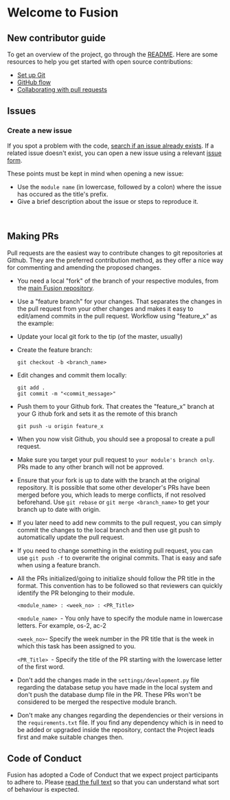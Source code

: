 # Welcome to Fusion

## New contributor guide

To get an overview of the project, go through the [README](README.md). Here are some resources to help you get started with open source contributions:

- [Set up Git](https://docs.github.com/en/get-started/quickstart/set-up-git)
- [GitHub flow](https://docs.github.com/en/get-started/quickstart/github-flow)
- [Collaborating with pull requests](https://docs.github.com/en/github/collaborating-with-pull-requests)


## Issues

### Create a new issue

If you spot a problem with the code, [search if an issue already exists](https://docs.github.com/en/github/searching-for-information-on-github/searching-on-github/searching-issues-and-pull-requests#search-by-the-title-body-or-comments). If a related issue doesn't exist, you can open a new issue using a relevant [issue form](https://github.com/github/docs/issues/new/choose).

These points must be kept in mind when opening a new issue:
- Use the `module name` (in lowercase, followed by a colon) where the issue has occured as the title's prefix.
- Give a brief description about the issue or steps to reproduce it.

<br>

## Making PRs

Pull requests are the easiest way to contribute changes to git repositories at Github. They are the preferred contribution method, as they offer a nice way for commenting and amending the proposed changes.

- You need a local "fork" of the branch of your respective modules, from the [main Fusion repository](https://github.com/FusionIIIT/Fusion).

- Use a "feature branch" for your changes. That separates the changes in the pull request from your other changes and makes it easy to edit/amend commits in the pull request. Workflow using "feature_x" as the example:

- Update your local git fork to the tip (of the master, usually)

- Create the feature branch:
    ```
    git checkout -b <branch_name>
    ```

- Edit changes and commit them locally:
    ```
    git add .
    git commit -m "<commit_message>"
    ```

- Push them to your Github fork. That creates the "feature_x" branch at your G ithub fork and sets it as the remote of this branch
    ```
    git push -u origin feature_x
    ```

- When you now visit Github, you should see a proposal to create a pull request.

- Make sure you target your pull request to `your module's branch only`. PRs made to any other branch will not be approved.

- Ensure that your fork is up to date with the branch at the original repository. It is possible that some other developer's PRs have been merged before you, which leads to merge conflicts, if not resolved beforehand. Use `git rebase` or `git merge <branch_name>` to get your branch up to date with origin.

- If you later need to add new commits to the pull request, you can simply commit the changes to the local branch and then use git push to automatically update the pull request.

- If you need to change something in the existing pull request, you can use `git push -f` to overwrite the original commits. That is easy and safe when using a feature branch.

- All the PRs initialized/going to initialize should follow the PR title in the format. This convention has to be followed so that reviewers can quickly identify the PR belonging to their module.

    ```
    <module_name> : <week_no> : <PR_Title>
    ```

    `<module_name> `- You only have to specify the module name in lowercase letters. For example, os-2, ac-2

    ` <week_no> `- Specify the week number in the PR title that is the week in which this task has been assigned to you.

    `<PR_Title> `- Specify the title of the PR starting with the lowercase letter of the first word.

- Don't add the changes made in the `settings/development.py` file regarding the database setup you have made in the local system and don't push the database dump file in the PR. These PRs won't be considered to be merged the respective module branch.

- Don't make any changes regarding the dependencies or their versions in the `requirements.txt` file. If you find any dependency which is in need to be added or upgraded inside the repository, contact the Project leads first and make suitable changes then.

## Code of Conduct
Fusion has adopted a Code of Conduct that we expect project participants to adhere to. Please [read the full text](./CODE_OF_CONDUCT.md) so that you can understand what sort of behaviour is expected.
